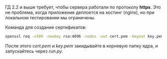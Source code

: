 ГД 2.2 и выше требует, чтобы сервера работали по протоколу **https**. Это не проблема,
когда приложение деплоется на хостинг (nginx), но при локальном тестировании мы ограничены.

Команда для создание сертификатов:
```bash
openssl req -x509 -newkey rsa:4096 -nodes -out cert.pem -keyout key.pem -days 365
```

После этого *cert.pem* и *key.pem* закидывайте в корневую папку ядра, и запускайтесь через *run.py*.
